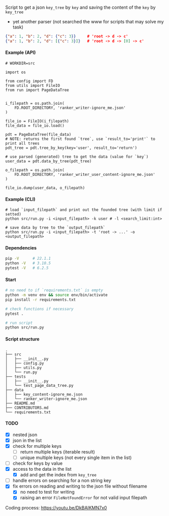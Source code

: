 Script to get a json `key_tree` by `key` and saving the content of the `key` by `key_tree`
- yet another parser (not searched the www for scripts that may solve my task)
```json
{"a": 1, "b": 2, "d": {"c": 3}}		# 'root -> d -> c'
{"a": 1, "b": 2, "d": [{"c": 3}]}	# 'root -> d -> [0] -> c'
```

#### Example (API)
```python3
# WORKDIR=src

import os

from config import FD
from utils import FileIO
from run import PageDataTree


i_filepath = os.path.join(
	FD.ROOT_DIRECTORY, 'ranker_writer-ignore_me.json'
)

file_io = FileIO(i_filepath)
file_data = file_io.load()

pdt = PageDataTree(file_data)
# NOTE: returns the first found `tree`, use `result_to='print'` to print all trees
pdt_tree = pdt.tree_by_key(key='user', result_to='return')

# use parsed (generated) tree to get the data (value for `key`)
user_data = pdt.data_by_tree(pdt_tree)

o_filepath = os.path.join(
	FD.ROOT_DIRECTORY, 'ranker_writer_user_content-ignore_me.json'
)

file_io.dump(user_data, o_filepath)
```

#### Example (CLI)
```python3
# load `input_filepath` and print out the founded tree (with limit if setted)
python src/run.py -i <input_filepath> -k user # -l <search_limit:int>

# save data by tree to the `output_filepath`
python src/run.py -i <input_filepath> -t 'root -> ...' -o <output_filepath>
```

#### Dependencies
```bash
pip -V		# 22.1.1
python -V	# 3.10.5
pytest -V	# 6.2.5
```

#### Start
```bash
# no need to if `requirements.txt` is empty
python -m venv env && source env/bin/activate
pip install -r requirements.txt

# check functions if necessary
pytest .

# run script
python src/run.py
```

#### Script structure
```
.
├── src
│   ├── __init__.py
│   ├── config.py
│   ├── utils.py
│   └── run.py
├── tests
│   ├── __init__.py
│   └── test_page_data_tree.py
├── data
│   ├── key_content-ignore_me.json
│   └── ranker_writer-ignore_me.json
├── README.md
├── CONTRIBUTORS.md
└── requirements.txt
```

#### TODO
- [x] nested json
- [x] json in the list
- [x] check for multiple keys
	- [ ] return multiple keys (iterable result)
	- [ ] unique multiple keys (not every single item in the list)
- [ ] check for keys by value
- [x] access to the data in the list
	- [x] add and get the index from `key_tree`
- [ ] handle errors on searching for a non string key
- [x] fix errors on reading and writing to the json file without filename
	- [x] no need to test for writing
	- [x] raising an error `FileNotFoundError` for not valid input filepath

Coding process: https://youtu.be/DkBAIKMN7x0
